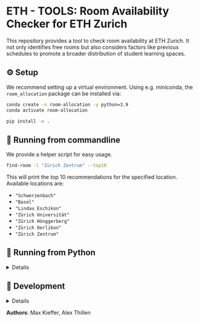 # ETH - TOOLS: Room Availability Checker for ETH Zurich

This repository provides a tool to check room availability at ETH Zurich. It not only identifies free rooms but also considers factors like previous schedules to promote a broader distribution of student learning spaces.

## :gear: Setup

We recommend setting up a virtual environment. Using e.g. miniconda, the `room_allocation` package can be installed via:

```bash
conda create -n room-allocation -y python=3.9
conda activate room-allocation

pip install -e .
```

## :running: Running from commandline

We provide a helper script for easy usage.
```bash
find-room -l "Zürich Zentrum" --top10
```

This will print the top 10 recommendations for the specified location. Available locations are:
- `"Schwerzenbach"` 
- `"Basel"`
- `"Lindau Eschikon"`
- `"Zürich Universität"`
- `"Zürich Hönggerberg"`
- `"Zürich Oerlikon"`
- `"Zürich Zentrum"`

## :snake: Running from Python

<details>

To run the code, go to the `eth_tools/room_allocation` directory and execute:

```bash
python -m eth_tools.room_allocation.run -l "Zürich Zentrum" --top10
```

### Other Useful Flags

- `-b`, `--building`: Constrain search to building.
- `--force_update`: Fetch new room information for update schedule (higher data intensity).
- `-d`, `--duration`: Specify the time duration for which the room should be free.
- `--when`: Specify the date and time when the room should be free. Use the format 'YYYY-MM-DDTHH:MM:SS'
- `-v`, `--verbose`: Enable verbose logging


</details>


## :wrench: Development

<details>
## Getting started

```bash
python -v # ^3.10
pip install poetry
cd path/to/repo
poetry install
```

## TODO

Initially, get recommendation for room now. next : get recommendation for some date this week.

- [ ] Caching mechanism - use downloaded files if up to date. Else update files by downloading again.
- [ ] Recommendation system for rooms
  - [x] Room needs to be "free" or "Studierendenplätze". `empty_rooms(datetime : datetime) -> bool`
    - [ ] Naive approach - iterate over all rooms and test which room is free.
    - [ ] Hash map approach - build mapping : 
    ```py
    # room_allocations[day][time][allocation_type] -> [room]
    def empty_rooms(datetime : datetime): -> bool
        l1 = room_allocations(datetime.day, datetime.time, "free")
        l2 = room_allocations(datetime.day, datetime.time, "free")
        return l1 + l2
    
    # among these rooms create recommendations + enable filters , e.g. based on how long they are free, where they are located, capacity, ...
    ``` 
- [ ] Create plotly `dash` dashboard or similar
- [ ] additional functionality like Mensa Recommender. "Mensa-Recommender" + "Room-Recommender". 


- [ ] Save data in repo folder
- [ ] Building dependent room evaluation
- [ ] Location based room evaluation with live data

</details>

**Authors**: Max Kieffer, Alex Thillen
